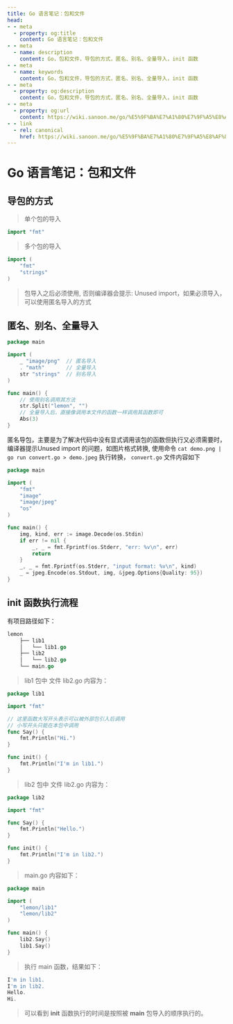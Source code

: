 ```yaml
---
title: Go 语言笔记：包和文件
head:
- - meta
  - property: og:title
    content: Go 语言笔记：包和文件
- - meta
  - name: description
    content: Go，包和文件，导包的方式，匿名、别名、全量导入，init 函数
- - meta
  - name: keywords
    content: Go，包和文件，导包的方式，匿名、别名、全量导入，init 函数
- - meta
  - property: og:description
    content: Go，包和文件，导包的方式，匿名、别名、全量导入，init 函数
- - meta
  - property: og:url
    content: https://wiki.sanoon.me/go/%E5%9F%BA%E7%A1%80%E7%9F%A5%E8%AF%86/%E5%8C%85%E5%92%8C%E6%96%87%E4%BB%B6
- - link
  - rel: canonical
    href: https://wiki.sanoon.me/go/%E5%9F%BA%E7%A1%80%E7%9F%A5%E8%AF%86/%E5%8C%85%E5%92%8C%E6%96%87%E4%BB%B6
---
```

  
# Go 语言笔记：包和文件

## 导包的方式
> 单个包的导入
  
```go
import "fmt"
```

> 多个包的导入
  
```go
import (
    "fmt"
    "strings"
)
```

> 包导入之后必须使用, 否则编译器会提示: Unused import，如果必须导入，可以使用匿名导入的方式

## 匿名、别名、全量导入

```go
package main

import (
    _ "image/png"  // 匿名导入
    . "math"       // 全量导入
    str "strings"  // 别名导入
)

func main() {
    // 使用别名调用其方法
    str.Split("lemon", "")
    // 全量导入后，直接像调用本文件的函数一样调用其函数即可
    Abs(3)
}
```

匿名导包，主要是为了解决代码中没有显式调用该包的函数但执行又必须需要时，编译器提示Unused import 的问题，如图片格式转换, 使用命令 `cat demo.png | go run convert.go > demo.jpeg` 执行转换， `convert.go` 文件内容如下

```go
package main

import (
	"fmt"
	"image"
	"image/jpeg"
	"os"
)

func main() {
	img, kind, err := image.Decode(os.Stdin)
	if err != nil {
		_, _ = fmt.Fprintf(os.Stderr, "err: %v\n", err)
		return
	}
	_, _ = fmt.Fprintf(os.Stderr, "input format: %v\n", kind)
	_ = jpeg.Encode(os.Stdout, img, &jpeg.Options{Quality: 95})
}
```

## **init** 函数执行流程

有项目路径如下：
```go
lemon
    ├── lib1
    │   └── lib1.go
    ├── lib2
    │   └── lib2.go
    └── main.go
```

> lib1 包中 文件 lib2.go 内容为：

```go
package lib1

import "fmt"

// 这里函数大写开头表示可以被外部包引入后调用
// 小写开头只能在本包中调用
func Say() {
	fmt.Println("Hi.")
}

func init() {
	fmt.Println("I'm in lib1.")
}
```

> lib2 包中 文件 lib2.go 内容为：

```go
package lib2

import "fmt"

func Say() {
	fmt.Println("Hello.")
}

func init() {
	fmt.Println("I'm in lib2.")
}
```

> main.go 内容如下：

```go
package main

import (
	"lemon/lib1"
	"lemon/lib2"
)

func main() {
	lib2.Say()
	lib1.Say()
}
```

> 执行 main 函数，结果如下：

```go
I'm in lib1.
I'm in lib2.
Hello.
Hi.
```

> 可以看到 **init** 函数执行的时间是按照被 **main** 包导入的顺序执行的。

